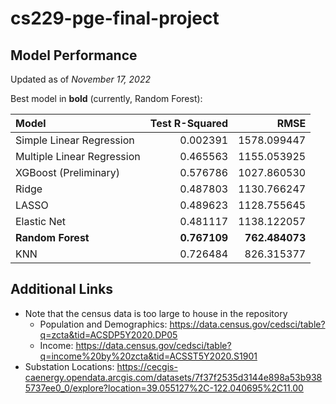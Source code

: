 # cs229-pge-final-project

## Model Performance
Updated as of _November 17, 2022_

Best model in **bold** (currently, Random Forest):

| Model                     |Test R-Squared|RMSE          |
|:--------------------------|-------------:|-------------:|
|Simple Linear Regression   |	0.002391     |  1578.099447 |
|Multiple Linear Regression |	0.465563     |  1155.053925 |
|XGBoost (Preliminary)      |	0.576786     |  1027.860530 |
|Ridge                      |	0.487803     |  1130.766247 |
|LASSO                      |	0.489623     |  1128.755645 |
|Elastic Net                |	0.481117     |  1138.122057 |
|**Random Forest**          | **0.767109** |**762.484073**|
|KNN                        | 0.726484     |   826.315377 |


## Additional Links

  - Note that the census data is too large to house in the repository
    - Population and Demographics: https://data.census.gov/cedsci/table?q=zcta&tid=ACSDP5Y2020.DP05
    - Income: https://data.census.gov/cedsci/table?q=income%20by%20zcta&tid=ACSST5Y2020.S1901
  - Substation Locations: https://cecgis-caenergy.opendata.arcgis.com/datasets/7f37f2535d3144e898a53b9385737ee0_0/explore?location=39.055127%2C-122.040695%2C11.00
